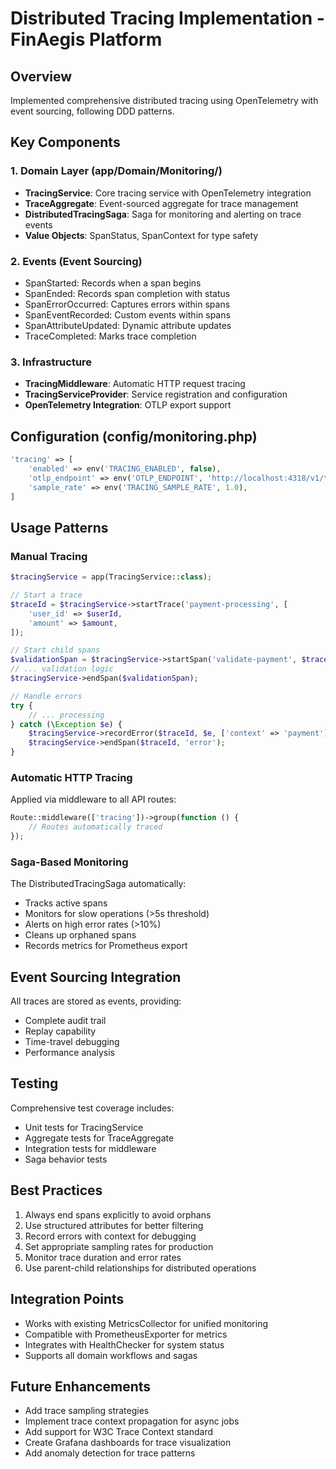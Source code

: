 # Distributed Tracing Implementation - FinAegis Platform

## Overview
Implemented comprehensive distributed tracing using OpenTelemetry with event sourcing, following DDD patterns.

## Key Components

### 1. Domain Layer (app/Domain/Monitoring/)
- **TracingService**: Core tracing service with OpenTelemetry integration
- **TraceAggregate**: Event-sourced aggregate for trace management
- **DistributedTracingSaga**: Saga for monitoring and alerting on trace events
- **Value Objects**: SpanStatus, SpanContext for type safety

### 2. Events (Event Sourcing)
- SpanStarted: Records when a span begins
- SpanEnded: Records span completion with status
- SpanErrorOccurred: Captures errors within spans
- SpanEventRecorded: Custom events within spans
- SpanAttributeUpdated: Dynamic attribute updates
- TraceCompleted: Marks trace completion

### 3. Infrastructure
- **TracingMiddleware**: Automatic HTTP request tracing
- **TracingServiceProvider**: Service registration and configuration
- **OpenTelemetry Integration**: OTLP export support

## Configuration (config/monitoring.php)
```php
'tracing' => [
    'enabled' => env('TRACING_ENABLED', false),
    'otlp_endpoint' => env('OTLP_ENDPOINT', 'http://localhost:4318/v1/traces'),
    'sample_rate' => env('TRACING_SAMPLE_RATE', 1.0),
]
```

## Usage Patterns

### Manual Tracing
```php
$tracingService = app(TracingService::class);

// Start a trace
$traceId = $tracingService->startTrace('payment-processing', [
    'user_id' => $userId,
    'amount' => $amount,
]);

// Start child spans
$validationSpan = $tracingService->startSpan('validate-payment', $traceId);
// ... validation logic
$tracingService->endSpan($validationSpan);

// Handle errors
try {
    // ... processing
} catch (\Exception $e) {
    $tracingService->recordError($traceId, $e, ['context' => 'payment']);
    $tracingService->endSpan($traceId, 'error');
}
```

### Automatic HTTP Tracing
Applied via middleware to all API routes:
```php
Route::middleware(['tracing'])->group(function () {
    // Routes automatically traced
});
```

### Saga-Based Monitoring
The DistributedTracingSaga automatically:
- Tracks active spans
- Monitors for slow operations (>5s threshold)
- Alerts on high error rates (>10%)
- Cleans up orphaned spans
- Records metrics for Prometheus export

## Event Sourcing Integration
All traces are stored as events, providing:
- Complete audit trail
- Replay capability
- Time-travel debugging
- Performance analysis

## Testing
Comprehensive test coverage includes:
- Unit tests for TracingService
- Aggregate tests for TraceAggregate
- Integration tests for middleware
- Saga behavior tests

## Best Practices
1. Always end spans explicitly to avoid orphans
2. Use structured attributes for better filtering
3. Record errors with context for debugging
4. Set appropriate sampling rates for production
5. Monitor trace duration and error rates
6. Use parent-child relationships for distributed operations

## Integration Points
- Works with existing MetricsCollector for unified monitoring
- Compatible with PrometheusExporter for metrics
- Integrates with HealthChecker for system status
- Supports all domain workflows and sagas

## Future Enhancements
- Add trace sampling strategies
- Implement trace context propagation for async jobs
- Add support for W3C Trace Context standard
- Create Grafana dashboards for trace visualization
- Add anomaly detection for trace patterns